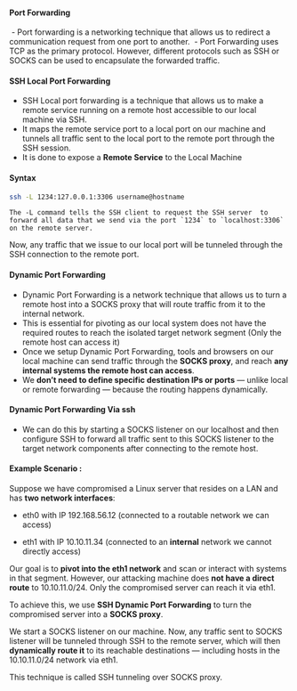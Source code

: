 

#### Port Forwarding

 - Port forwarding is a networking technique that allows us to redirect a communication request from one port to another. 
 - Port Forwarding uses TCP as the primary protocol. However, different protocols such as SSH or SOCKS can be used to encapsulate the forwarded traffic. 





#### SSH Local Port Forwarding


- SSH Local port forwarding is a technique that allows us to make a remote service running on a remote host accessible to our local machine via SSH. 
- It maps the remote service port to a local port on our machine and tunnels all traffic sent to the local port to the remote port through the SSH session. 
- It is done to expose a **Remote Service** to the Local Machine




#### Syntax

```bash
ssh -L 1234:127.0.0.1:3306 username@hostname
```


	The -L command tells the SSH client to request the SSH server  to forward all data that we send via the port `1234` to `localhost:3306` on the remote server. 

Now, any traffic that we issue to our local port will be tunneled through the SSH connection to the remote port.




#### Dynamic Port Forwarding

- Dynamic Port Forwarding is a network technique that allows us to turn a remote host into a SOCKS proxy that will route traffic from it to the internal network.  
- This is essential for pivoting as our local system does not have the required routes to reach the isolated target network segment (Only the remote host can access it)
- Once we setup Dynamic Port Forwarding,  tools and browsers on our local machine can send traffic through the **SOCKS proxy**, and reach **any internal systems the remote host can access**.
- We **don’t need to define specific destination IPs or ports** — unlike local or remote forwarding — because the routing happens dynamically.


#### Dynamic Port Forwarding Via ssh

- We can do this by starting a SOCKS listener on our localhost and then configure SSH to forward all traffic sent to this SOCKS listener to the target network components after connecting to the remote host.



#### Example Scenario : 

Suppose we have compromised a Linux server that resides on a LAN and has **two network interfaces**:

- eth0 with IP 192.168.56.12 (connected to a routable network we can access)
    
- eth1 with IP 10.10.11.34 (connected to an **internal** network we cannot directly access)
    

  
Our goal is to **pivot into the eth1 network** and scan or interact with systems in that segment. However, our attacking machine does **not have a direct route** to 10.10.11.0/24. Only the compromised server can reach it via eth1.

  
To achieve this, we use **SSH Dynamic Port Forwarding** to turn the compromised server into a **SOCKS proxy**.


We start a SOCKS listener on our machine. Now, any traffic sent to SOCKS listener will be tunneled through SSH to the remote server, which will then **dynamically route it** to its reachable destinations — including hosts in the 10.10.11.0/24 network via eth1.


This technique is called SSH tunneling over SOCKS proxy. 